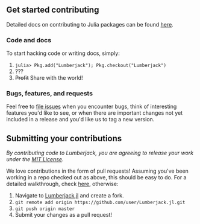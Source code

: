 ## Get started contributing

Detailed docs on contributing to Julia packages can be found [here](http://docs.julialang.org/en/release-0.2/manual/packages/?highlight=pkg#package-development).

### Code and docs
To start hacking code or writing docs, simply:

1. `julia> Pkg.add("Lumberjack"); Pkg.checkout("Lumberjack")`
2. ???
3. ~~Profit~~ Share with the world!

### Bugs, features, and requests
Feel free to [file issues](https://github.com/forio/Lumberjack.jl/issues) when you encounter bugs, think of interesting features you'd like to see, or when there are important changes not yet included in a release and you'd like us to tag a new version.


## Submitting your contributions

*By contributing code to Lumberjack, you are agreeing to release your work under the [MIT License](https://github.com/forio/Lumberjack.jl/blob/master/LICENSE.md).*

We love contributions in the form of pull requests! Assuming you've been working in a repo checked out as above, this should be easy to do. For a detailed walkthrough, check [here](https://help.github.com/articles/fork-a-repo), otherwise:

1. Navigate to [Lumberjack.jl](https://github.com/forio/Lumberjack.jl) and create a fork.
2. `git remote add origin https://github.com/user/Lumberjack.jl.git`
3. `git push origin master`
4. Submit your changes as a pull request!    
